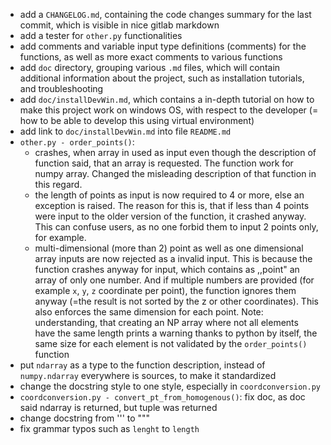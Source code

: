 - add a `CHANGELOG.md`, containing the code changes summary for the last commit,
 which is visible in nice gitlab markdown
 - add a tester for `other.py` functionalities
 - add comments and variable input type definitions (comments) for the functions,
 as well as more exact comments to various functions
 - add `doc` directory, grouping various `.md` files, which will contain additional information about the project, such as installation tutorials, and troubleshooting
 - add `doc/installDevWin.md`, which contains a in-depth tutorial on how to make this project work on windows OS, with respect to the developer (= how to be able to develop this using virtual environment)
 - add link to `doc/installDevWin.md` into file `README.md`
 - `other.py - order_points()`:
    - crashes, when array in used as input even though the
 description of function said, that an array is requested. The function work for numpy array. Changed the misleading description of that function in this regard.
    - the length of points as input is now required to 4 or more, else an exception is raised.
    The reason for this is, that if less than 4 points were input to the older version of the function, it crashed anyway. This can confuse users, as no one forbid them to input 2 points only, for example.
    - multi-dimensional (more than 2) point as well as one dimensional array inputs
    are now rejected as a invalid input.
    This is because the function crashes anyway for input, which contains as
    ,,point" an array of only one number.
    And if multiple numbers are provided (for example `x`, `y`, `z` coordinate per point),
    the function ignores them anyway (=the result is not sorted by the z or other coordinates).
    This also enforces the same dimension for each point.
    Note: understanding, that creating an NP array where not all elements have the same length prints a warning thanks to python by itself, the same size for each element is not validated by the `order_points()` function
 - put `ndarray` as a type to the function description, instead of `numpy.ndarray`
 everywhere is sources, to make it standardized
 - change the docstring style to one style, especially in `coordconversion.py`
 - `coordconversion.py - convert_pt_from_homogenous()`: fix doc, as doc said ndarray is returned, but tuple was returned
 - change docstring from ''' to """
 - fix grammar typos such as `lenght` to `length`
